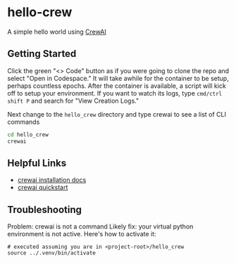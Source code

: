 # hello-crew

A simple hello world using [CrewAI](https://www.crewai.com/open-source)

## Getting Started

Click the green "<> Code" button as if you were going to clone the repo and select "Open in Codespace."
It will take awhile for the container to be setup, perhaps countless epochs. After the container is available, a script will
kick off to setup your environment. If you want to watch its logs, type `cmd/ctrl shift P` and search for "View Creation Logs."

Next change to the `hello_crew` directory and type crewai to see a list of CLI commands
```bash
cd hello_crew
crewai

```

## Helpful Links
- [crewai installation docs](https://docs.crewai.com/installation)
- [crewai quickstart](https://docs.crewai.com/quickstart)

## Troubleshooting
Problem: crewai is not a command
Likely fix: your virtual python environment is not active. Here's how to activate it:
```shell
# executed assuming you are in <project-root>/hello_crew
source ../.venv/bin/activate
```
